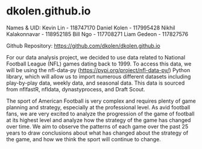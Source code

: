 # dkolen.github.io
Names & UID:
Kevin Lin - 118747170
Daniel Kolen - 117995428
Nikhil Kalakonnavar - 118952185
Bill Ngo -  117708271
Liam Gedeon - 117827576

Github Repository: https://github.com/dkolen/dkolen.github.io

For our data analysis project, we decided to use data related to National Football League (NFL) games dating back to 1999. To access this data, we will be using the nfl-data-py (https://pypi.org/project/nfl-data-py/) Python library, which will allow us to import numerous different datasets including play-by-play data, weekly data, and seasonal data. This data is sourced from nflfastR, nfldata, dynastyprocess, and Draft Scout.

The sport of American Football is very complex and requires plenty of game planning and strategy, especially at the professional level. As avid football fans, we are very excited to analyze the progression of the game of football at its highest level and analyze how the strategy of the game has changed over time. We aim to observe the patterns of each game over the past 25 years to draw conclusions about what has changed about the strategy of the game, and how we think the sport will continue to change.
